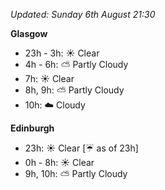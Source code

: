 *Updated: Sunday 6th August 21:30*

**Glasgow**

* 23h - 3h: :sunny: Clear
* 4h - 6h: :partly_sunny: Partly Cloudy
* 7h: :sunny: Clear
* 8h, 9h: :partly_sunny: Partly Cloudy
* 10h: :cloud: Cloudy

**Edinburgh**

* 23h: :sunny: Clear [:umbrella: as of 23h]
* 0h - 8h: :sunny: Clear
* 9h, 10h: :partly_sunny: Partly Cloudy
